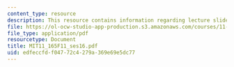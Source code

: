 ```yaml
---
content_type: resource
description: This resource contains information regarding lecture slides.
file: https://ol-ocw-studio-app-production.s3.amazonaws.com/courses/11-165-infrastructure-and-energy-technology-challenges-fall-2011/edfeccfdf04772c4279a369e69e5dc77_MIT11_165F11_ses16.pdf
file_type: application/pdf
resourcetype: Document
title: MIT11_165F11_ses16.pdf
uid: edfeccfd-f047-72c4-279a-369e69e5dc77
---
```

